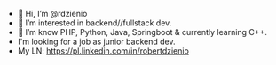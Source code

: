 - 👋 Hi, I’m @rdzienio
- 👀 I’m interested in backend//fullstack dev.
- 🌱 I’m know PHP, Python, Java, Springboot & currently learning C++.
- I'm looking for a job as junior backend dev.
- My LN: https://pl.linkedin.com/in/robertdzienio

